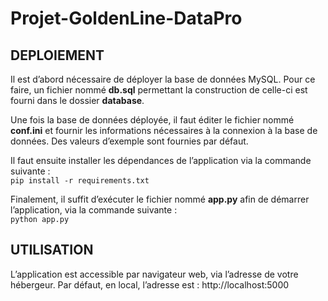 # Projet-GoldenLine-DataPro

## DEPLOIEMENT
Il est d’abord nécessaire de déployer la base de données MySQL. Pour ce faire, un fichier nommé **db.sql** permettant la construction de celle-ci est fourni dans le dossier **database**.

Une fois la base de données déployée, il faut éditer le fichier nommé **conf.ini** et fournir les informations nécessaires à la connexion à la base de données.
Des valeurs d’exemple sont fournies par défaut.

Il faut ensuite installer les dépendances de l’application via la commande suivante :<br>
```pip install -r requirements.txt```

Finalement, il suffit d’exécuter le fichier nommé **app.py** afin de démarrer l’application, via la commande suivante :<br>
```python app.py```

## UTILISATION
L’application est accessible par navigateur web, via l’adresse de votre hébergeur.
Par défaut, en local, l’adresse est : http://localhost:5000
